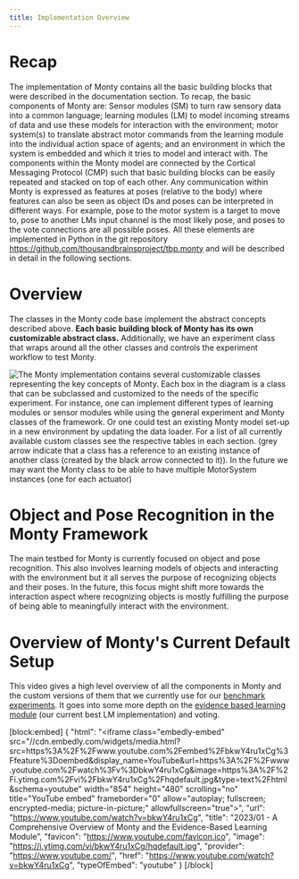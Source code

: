 ```yaml
---
title: Implementation Overview
---
```

# Recap

The implementation of Monty contains all the basic building blocks that were described in the documentation section. To recap, the basic components of Monty are: Sensor modules (SM) to turn raw sensory data into a common language; learning modules (LM) to model incoming streams of data and use these models for interaction with the environment; motor system(s) to translate abstract motor commands from the learning module into the individual action space of agents; and an environment in which the system is embedded and which it tries to model and interact with. The components within the Monty model are connected by the Cortical Messaging Protocol (CMP) such that basic building blocks can be easily repeated and stacked on top of each other. Any communication within Monty is expressed as features at poses (relative to the body) where features can also be seen as object IDs and poses can be interpreted in different ways. For example, pose to the motor system is a target to move to, pose to another LMs input channel is the most likely pose, and poses to the vote connections are all possible poses. All these elements are implemented in Python in the git repository <https://github.com/thousandbrainsproject/tbp.monty> and will be described in detail in the following sections.

# Overview

The classes in the Monty code base implement the abstract concepts described above. **Each basic building block of Monty has its own customizable abstract class.** Additionally, we have an experiment class that wraps around all the other classes and controls the experiment workflow to test Monty.

![The Monty implementation contains several customizable classes representing the key concepts of Monty. Each box in the diagram is a class that can be subclassed and customized to the needs of the specific experiment. For instance, one can implement different types of learning modules or sensor modules while using the general experiment and Monty classes of the framework. Or one could test an existing Monty model set-up in a new environment by updating the data loader. For a list of all currently available custom classes see the respective tables in each section. (grey arrow indicate that a class has a reference to an existing instance of another class (created by the black arrow connected to it)). In the future we may want the Monty class to be able to have multiple MotorSystem instances (one for each actuator)](../figures/how-monty-works/monty_class_diagram.png)


# Object and Pose Recognition in the Monty Framework

The main testbed for Monty is currently focused on object and pose recognition. This also involves learning models of objects and interacting with the environment but it all serves the purpose of recognizing objects and their poses. In the future, this focus might shift more towards the interaction aspect where recognizing objects is mostly fulfilling the purpose of being able to meaningfully interact with the environment.

# Overview of Monty's Current Default Setup
This video gives a high level overview of all the components in Monty and the custom versions of them that we currently use for our [benchmark experiments](../overview/benchmark-experiments.md). It goes into some more depth on the [evidence based learning module](learning-module/evidence-based-learning-module.md) (our current best LM implementation) and voting.

[block:embed]
{
  "html": "<iframe class=\"embedly-embed\" src=\"//cdn.embedly.com/widgets/media.html?src=https%3A%2F%2Fwww.youtube.com%2Fembed%2FbkwY4ru1xCg%3Ffeature%3Doembed&display_name=YouTube&url=https%3A%2F%2Fwww.youtube.com%2Fwatch%3Fv%3DbkwY4ru1xCg&image=https%3A%2F%2Fi.ytimg.com%2Fvi%2FbkwY4ru1xCg%2Fhqdefault.jpg&type=text%2Fhtml&schema=youtube\" width=\"854\" height=\"480\" scrolling=\"no\" title=\"YouTube embed\" frameborder=\"0\" allow=\"autoplay; fullscreen; encrypted-media; picture-in-picture;\" allowfullscreen=\"true\"></iframe>",
  "url": "https://www.youtube.com/watch?v=bkwY4ru1xCg",
  "title": "2023/01 - A Comprehensive Overview of Monty and the Evidence-Based Learning Module",
  "favicon": "https://www.youtube.com/favicon.ico",
  "image": "https://i.ytimg.com/vi/bkwY4ru1xCg/hqdefault.jpg",
  "provider": "https://www.youtube.com/",
  "href": "https://www.youtube.com/watch?v=bkwY4ru1xCg",
  "typeOfEmbed": "youtube"
}
[/block]
